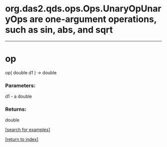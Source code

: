 # org.das2.qds.ops.Ops.UnaryOpUnaryOps are one-argument operations, such as sin, abs, and sqrt
***
<a name="op"></a>
# op
op( double d1 ) &rarr; double



### Parameters:
d1 - a double

### Returns:
double


<a href="https://github.com/autoplot/dev/search?q=op&unscoped_q=op">[search for examples]</a>

<a href="https://github.com/autoplot/documentation/blob/master/javadoc/index-all.md">[return to index]</a>

